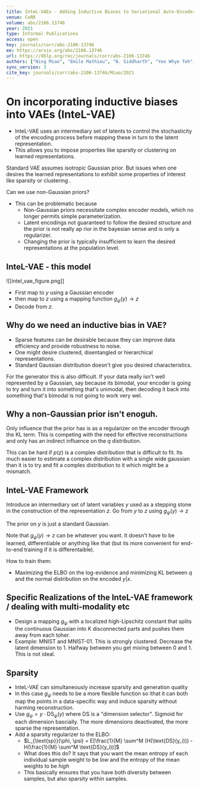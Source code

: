 ```yaml
---
title: InteL-VAEs - Adding Inductive Biases to Variational Auto-Encoders via Intermediary Latents.
venue: CoRR
volume: abs/2106.13746
year: 2021
type: Informal Publications
access: open
key: journals/corr/abs-2106-13746
ee: https://arxiv.org/abs/2106.13746
url: https://dblp.org/rec/journals/corr/abs-2106-13746
authors: ["Ning Miao", "Emile Mathieu", "N. Siddharth", "Yee Whye Teh", "Tom Rainforth"]
sync_version: 3
cite_key: journals/corr/abs-2106-13746/Miao/2021
---
```


# On incorporating inductive biases into VAEs (InteL-VAE)

 - InteL-VAE uses an intermediary set of latents to control the stochasticity of the encoding process before mapping these in turn to the latent representation.
 - This allows you to impose properties like sparsity or clustering on learned representations.



Standard VAE assumes isotropic Gaussian prior. But issues when one desires the learned representations to exhibit some properties of interest like sparsity or clustering .

Can we use non-Gaussian priors?

 - This can be problematic because
	 - Non-Gaussian priors necessitate complex encoder models, which no longer permits simple parameterization.
	 - Latent encodings not guaranteed to follow the desired structure and the prior is not really ap rior in the bayesian sense and is only a regularizer.
	 - Changing the prior is typically insufficient to learn the desired representations at the population level.


## InteL-VAE - this model

![[intel_vae_figure.png]]

 - First map to $y$ using a Gaussian encoder
 - then map to $z$ using a mapping function $g_{\psi}(y) \to z$
 - Decode from $z$.

## Why do we need an inductive bias in VAE?

 - Sparse features can be desirable because they can improve data efficiency and provide robustness to noise.
 - One might desire clustered, disentangled or hierarchical representations.
 - Standard Gaussian distribution doesn't give you desired characteristics.


For the generator this is also difficult. If your data really isn't well represented by a Gaussian, say because its bimodal, your encoder is going to try and turn it into something that's unimodal, then decoding it back into something that's bimodal is not going to work very wel.

## Why a non-Gaussian prior isn't enoguh.

Only influence that the prior has is as a regularizer on the encoder through the KL term. This is competing with the need for effective reconstructions and only has an indirect influence on the $q$ distribution.

This can be hard if $p(z)$ is a complex distribution that is difficult to fit. Its much easier to estimate a complex distribution with a single wide gaussian than it is to try and fit a complex distribution to it which might be a mismatch.

## InteL-VAE Framework

Introduce an intermediary set of latent variables $y$ used as a stepping stone in the construction of the representation $z$. Go from $y$ to $z$ using $g_{\psi}(y) \to z$

The prior on $y$ is just a standard Gaussian.

Note that $g_{\psi}(y) \to z$ can be whatever you want. It doesn't have to be learned, differentiable or anything like that (but its more convenient for end-to-end training if it is differentaible).

How to train them:

 - Maximizing the ELBO on the log-evidence and minimizing KL between $q$ and the normal distribution on the encoded $y|x$.


## Specific Realizations of the InteL-VAE framework / dealing with multi-modality etc

 - Design a mapping $g_{\psi}$ with a localized high-Lipschitz constant that splits the continuous Gaussian into K disconnected parts and pushes them away from each toher.
 - Example: MNIST and MNIST-01. This is strongly clustered. Decrease the latent dimension to 1. Halfway between you get mixing between 0 and 1. This is not ideal.


## Sparsity

 - InteL-VAE can simultaneously increase sparsity and generation quality
 - In this case $g_{\psi}$ needs to be a more flexible function so ithat it can both map the points in a data-specific way and induce sparsity without harming reconstruction.
 - Use $g_{\psi} = y \cdot \text{DS}_{\psi}(y)$ where $\text{DS}$ is a "dimension selector". Sigmoid for each dimension bascially. The more dimensions deactivated, the more sparse the representation.
 - Add a sparsity regularizer to the ELBO:
	 - $L_{\text{sp}}(\phi, \psi) = E[\frac{1}{M} \sum^M (H(\text{DS}(y_i))) - H(\frac{1}{M} \sum^M \text{DS}(y_i))]$
	 - What does this do? It says that you want the mean entropy of each individual sample weight to be *low* and the entropy of the mean weights to be *high*
	 - This basically ensures that you have both diversity between samples, but also sparsity within samples.